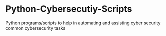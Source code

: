 # Python-Cybersecutiy-Scripts
Python programs/scripts to help in automating and assisting cyber security common cybersecurity tasks
